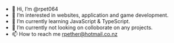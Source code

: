 - 👋 Hi, I’m @rpet064
- 👀 I’m interested in websites, application and game development. 
- 🌱 I’m currently learning JavaScript & TypeScript.
- 💞️ I’m currently not looking on colloborate on any projects. 
- 📫 How to reach me rpether@hotmail.co.nz



